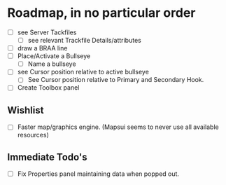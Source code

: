 # Roadmap, in no particular order
- [ ] see Server Tackfiles
  - [ ] see relevant Trackfile Details/attributes 
- [ ] draw a BRAA line
- [ ] Place/Activate a Bullseye
  - [ ] Name a bullseye
- [ ] see Cursor position relative to active bullseye
  - [ ] See Cursor position relative to Primary and Secondary Hook.
- [ ] Create Toolbox panel

## Wishlist
- [ ] Faster map/graphics engine. (Mapsui seems to never use all available resources)

## Immediate Todo's
- [ ] Fix Properties panel maintaining data when popped out.